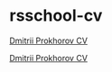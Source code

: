 # rsschool-cv

[Dmitrii Prokhorov CV](https://prokhorovd.github.io/rsschool-cv/cv "link to CV markdown page")

[Dmitrii Prokhorov CV](https://prokhorovd.github.io/rsschool-cv/ "link to CV html page")